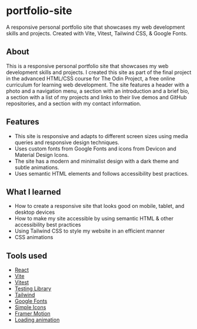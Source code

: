 # portfolio-site

A responsive personal portfolio site that showcases my web development skills and projects. Created with Vite, Vitest, Tailwind CSS, &amp; Google Fonts.

## About

This is a responsive personal portfolio site that showcases my web development skills and projects. I created this site as part of the final project in the advanced HTML/CSS course for The Odin Project, a free online curriculum for learning web development. The site features a header with a photo and a navigation menu, a section with an introduction and a brief bio, a section with a list of my projects and links to their live demos and GitHub repositories, and a section with my contact information.

## Features

- This site is responsive and adapts to different screen sizes using media queries and responsive design techniques.
- Uses custom fonts from Google Fonts and icons from Devicon and Material Design Icons.
- The site has a modern and minimalist design with a dark theme and subtle animations.
- Uses semantic HTML elements and follows accessibility best practices.

## What I learned

- How to create a responsive site that looks good on mobile, tablet, and desktop devices
- How to make my site accessible by using semantic HTML & other accessibility best practices
- Using Tailwind CSS to style my website in an efficient manner
- CSS animations

## Tools used

- [React](https://react.dev/)
- [Vite](https://vitejs.dev/)
- [Vitest](https://vitest.dev/)
- [Testing Library](https://testing-library.com/)
- [Tailwind](https://tailwindcss.com/)
- [Google Fonts](https://fonts.google.com/)
- [Simple Icons](https://simpleicons.org/)
- [Framer Motion](https://www.framer.com/motion/)
- [Loading animation](https://davisgitonga.dev/blog/tailwindcss-bouncing-loader)
